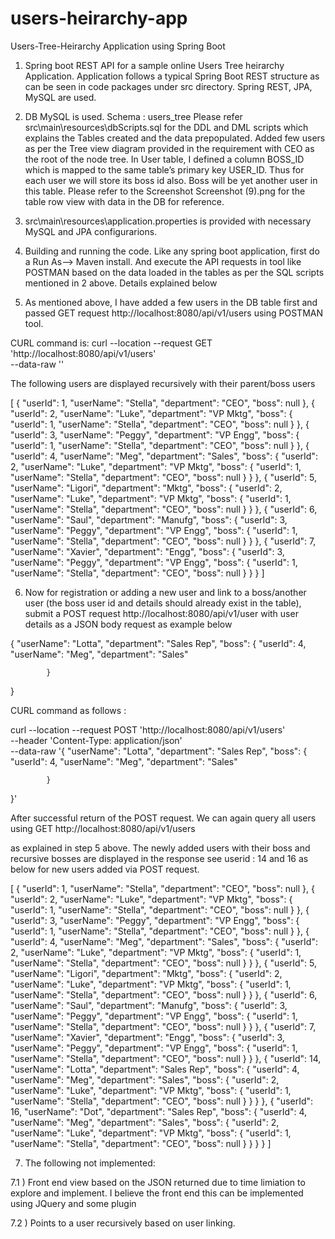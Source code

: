 # users-heirarchy-app
Users-Tree-Heirarchy Application using Spring Boot

1) Spring boot REST API for a sample online Users Tree heirarchy Application. Application follows a typical Spring Boot REST structure as can be seen in code packages under src directory. Spring REST, JPA, MySQL are used.

2) DB MySQL is used. Schema : users_tree Please refer src\main\resources\dbScripts.sql for the DDL and DML scripts which explains the Tables created and the data prepopulated. Added few users as per the Tree view diagram provided in the requirement with CEO as the root of the node tree.
In User table, I defined a column BOSS_ID which is mapped to the same table’s primary key USER_ID.  Thus for each user we will store its boss id also. Boss will be yet another user in this table.
Please refer to the Screenshot Screenshot (9).png for the table row view with data in the DB for reference.

3) src\main\resources\application.properties is provided with necessary MySQL and JPA configurarions.

4) Building and running the code. Like any spring boot application, first do a Run As--> Maven install. And execute the API requests in tool like POSTMAN based on the data loaded in the tables as per the SQL scripts mentioned in 2 above. Details explained below

5) As mentioned above, I have added a few users in the DB table first and passed GET request http://localhost:8080/api/v1/users
using POSTMAN tool.

CURL command is:
curl --location --request GET 'http://localhost:8080/api/v1/users' \
--data-raw ''


The following users are displayed recursively with their parent/boss users


[
    {
        "userId": 1,
        "userName": "Stella",
        "department": "CEO",
        "boss": null
    },
    {
        "userId": 2,
        "userName": "Luke",
        "department": "VP Mktg",
        "boss": {
            "userId": 1,
            "userName": "Stella",
            "department": "CEO",
            "boss": null
        }
    },
    {
        "userId": 3,
        "userName": "Peggy",
        "department": "VP Engg",
        "boss": {
            "userId": 1,
            "userName": "Stella",
            "department": "CEO",
            "boss": null
        }
    },
    {
        "userId": 4,
        "userName": "Meg",
        "department": "Sales",
        "boss": {
            "userId": 2,
            "userName": "Luke",
            "department": "VP Mktg",
            "boss": {
                "userId": 1,
                "userName": "Stella",
                "department": "CEO",
                "boss": null
            }
        }
    },
    {
        "userId": 5,
        "userName": "Ligori",
        "department": "Mktg",
        "boss": {
            "userId": 2,
            "userName": "Luke",
            "department": "VP Mktg",
            "boss": {
                "userId": 1,
                "userName": "Stella",
                "department": "CEO",
                "boss": null
            }
        }
    },
    {
        "userId": 6,
        "userName": "Saul",
        "department": "Manufg",
        "boss": {
            "userId": 3,
            "userName": "Peggy",
            "department": "VP Engg",
            "boss": {
                "userId": 1,
                "userName": "Stella",
                "department": "CEO",
                "boss": null
            }
        }
    },
    {
        "userId": 7,
        "userName": "Xavier",
        "department": "Engg",
        "boss": {
            "userId": 3,
            "userName": "Peggy",
            "department": "VP Engg",
            "boss": {
                "userId": 1,
                "userName": "Stella",
                "department": "CEO",
                "boss": null
            }
        }
    }
]

6) Now for registration or adding a new user and link to a boss/another user (the boss user id and details should already exist in the table), 
submit a POST request http://localhost:8080/api/v1/user
with user details as a JSON body request as example below


{ 
"userName": "Lotta",
"department": "Sales Rep",
"boss": {
                "userId": 4,
		"userName": "Meg",
        	"department": "Sales"
                
            }
}

CURL command as follows :


curl --location --request POST 'http://localhost:8080/api/v1/users' \
--header 'Content-Type: application/json' \
--data-raw '{ 
"userName": "Lotta",
"department": "Sales Rep",
"boss": {
                "userId": 4,
		"userName": "Meg",
        	"department": "Sales"
                
            }
}'

After successful return of the POST request. We can again query all users using GET http://localhost:8080/api/v1/users

as explained in step 5 above. The newly added users with their boss and recursive bosses are displayed in the response
see userid : 14 and 16 as below for new users added via POST request.

[
    {
        "userId": 1,
        "userName": "Stella",
        "department": "CEO",
        "boss": null
    },
    {
        "userId": 2,
        "userName": "Luke",
        "department": "VP Mktg",
        "boss": {
            "userId": 1,
            "userName": "Stella",
            "department": "CEO",
            "boss": null
        }
    },
    {
        "userId": 3,
        "userName": "Peggy",
        "department": "VP Engg",
        "boss": {
            "userId": 1,
            "userName": "Stella",
            "department": "CEO",
            "boss": null
        }
    },
    {
        "userId": 4,
        "userName": "Meg",
        "department": "Sales",
        "boss": {
            "userId": 2,
            "userName": "Luke",
            "department": "VP Mktg",
            "boss": {
                "userId": 1,
                "userName": "Stella",
                "department": "CEO",
                "boss": null
            }
        }
    },
    {
        "userId": 5,
        "userName": "Ligori",
        "department": "Mktg",
        "boss": {
            "userId": 2,
            "userName": "Luke",
            "department": "VP Mktg",
            "boss": {
                "userId": 1,
                "userName": "Stella",
                "department": "CEO",
                "boss": null
            }
        }
    },
    {
        "userId": 6,
        "userName": "Saul",
        "department": "Manufg",
        "boss": {
            "userId": 3,
            "userName": "Peggy",
            "department": "VP Engg",
            "boss": {
                "userId": 1,
                "userName": "Stella",
                "department": "CEO",
                "boss": null
            }
        }
    },
    {
        "userId": 7,
        "userName": "Xavier",
        "department": "Engg",
        "boss": {
            "userId": 3,
            "userName": "Peggy",
            "department": "VP Engg",
            "boss": {
                "userId": 1,
                "userName": "Stella",
                "department": "CEO",
                "boss": null
            }
        }
    },
    {
        "userId": 14,
        "userName": "Lotta",
        "department": "Sales Rep",
        "boss": {
            "userId": 4,
            "userName": "Meg",
            "department": "Sales",
            "boss": {
                "userId": 2,
                "userName": "Luke",
                "department": "VP Mktg",
                "boss": {
                    "userId": 1,
                    "userName": "Stella",
                    "department": "CEO",
                    "boss": null
                }
            }
        }
    },
    {
        "userId": 16,
        "userName": "Dot",
        "department": "Sales Rep",
        "boss": {
            "userId": 4,
            "userName": "Meg",
            "department": "Sales",
            "boss": {
                "userId": 2,
                "userName": "Luke",
                "department": "VP Mktg",
                "boss": {
                    "userId": 1,
                    "userName": "Stella",
                    "department": "CEO",
                    "boss": null
                }
            }
        }
    }
]


7) The following not implemented:

7.1  ) Front end view based on the JSON returned due to time limiation to explore and implement. I believe the front end this can be implemented using JQuery and some plugin

7.2 ) Points to a user recursively based on user linking. 


